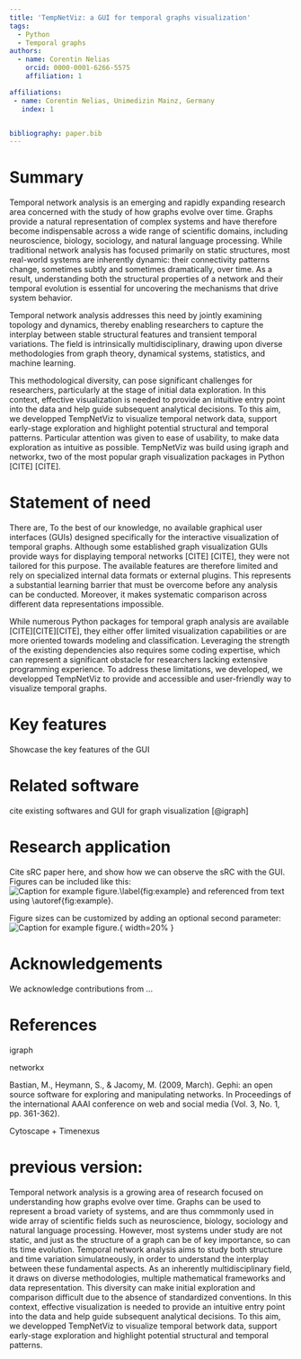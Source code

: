 ```yaml
---
title: 'TempNetViz: a GUI for temporal graphs visualization'
tags:
  - Python
  - Temporal graphs
authors:
  - name: Corentin Nelias
    orcid: 0000-0001-6266-5575
    affiliation: 1

affiliations:
 - name: Corentin Nelias, Unimedizin Mainz, Germany
   index: 1


bibliography: paper.bib
---
```


# Summary
Temporal network analysis is an emerging and rapidly expanding research area concerned with the study of how graphs evolve over time. 
Graphs provide a natural representation of complex systems and have therefore become indispensable across a wide range of scientific domains, including neuroscience, biology, sociology, and natural language processing. 
While traditional network analysis has focused primarily on static structures, most real-world systems are inherently dynamic: their connectivity patterns change, sometimes subtly and sometimes dramatically, over time. 
As a result, understanding both the structural properties of a network and their temporal evolution is essential for uncovering the mechanisms that drive system behavior.

Temporal network analysis addresses this need by jointly examining topology and dynamics, thereby enabling researchers to capture the interplay between stable structural features and transient temporal variations. 
The field is intrinsically multidisciplinary, drawing upon diverse methodologies from graph theory, dynamical systems, statistics, and machine learning. 

This methodological diversity, can pose significant challenges for researchers, particularly at the stage of initial data exploration.
In this context, effective visualization is needed to provide an intuitive entry point into the data and help guide subsequent analytical decisions. 
To this aim, we developped TempNetViz to visualize temporal network data, support early-stage exploration and highlight potential structural and temporal patterns. Particular attention was given to ease of usability, to make data exploration as intuitive as possible.
TempNetViz was build using igraph and networkx, two of the most popular graph visualization packages in Python [CITE] [CITE].

# Statement of need
There are, To the best of our knowledge, no available graphical user interfaces (GUIs) designed specifically for the interactive visualization of temporal graphs. 
Although some established graph visualization GUIs provide ways for displaying temporal networks [CITE] [CITE], they were not tailored for this purpose. The available features are therefore limited and rely on specialized internal data formats or external plugins. 
This represents a substantial learning barrier that must be overcome before any analysis can be conducted. Moreover, it makes systematic comparison across different data representations impossible.

While numerous Python packages for temporal graph analysis are available [CITE][CITE][CITE], they either offer limited visualization capabilities or are more oriented towards modeling and classification. 
Leveraging the strength of the existing dependencies also requires some coding expertise, which can represent a significant obstacle for researchers lacking extensive programming experience. 
To address these limitations, we developed, we developped TempNetViz to provide and accessible and user-friendly way to visualize temporal graphs.

# Key features
Showcase the key features of the GUI

# Related software
cite existing softwares and GUI for graph visualization
 [@igraph] 

# Research application
Cite sRC paper here, and show how we can observe the sRC with the GUI.
Figures can be included like this:
![Caption for example figure.\label{fig:example}](figure.png)
and referenced from text using \autoref{fig:example}.

Figure sizes can be customized by adding an optional second parameter:
![Caption for example figure.](figure.png){ width=20% }

# Acknowledgements

We acknowledge contributions from ...

# References

igraph 

networkx

Bastian, M., Heymann, S., & Jacomy, M. (2009, March). Gephi: an open source software for exploring and manipulating networks. In Proceedings of the international AAAI conference on web and social media (Vol. 3, No. 1, pp. 361-362).

Cytoscape + Timenexus




# previous version:

Temporal network analysis is a growing area of research focused on understanding how graphs evolve over time. Graphs can be used to represent a broad variety of systems, and are thus commmonly used in wide array of scientific fields such as neuroscience, biology, sociology and natural language processing. 
However, most systems under study are not static, and just as the structure of a graph can be of key importance, so can its time evolution. Temporal network analysis aims to study both structure and time variation simulatneously, in order to understand the interplay between these fundamental aspects.
As an inherently multidisciplinary field, it draws on diverse methodologies, multiple mathematical frameworks and data representation. This diversity can make initial exploration and comparison difficult due to the absence of standardized conventions.
In this context, effective visualization is needed to provide an intuitive entry point into the data and help guide subsequent analytical decisions. To this aim, we developped TempNetViz to visualize temporal betwork data, support early-stage exploration and highlight potential structural and temporal patterns.
